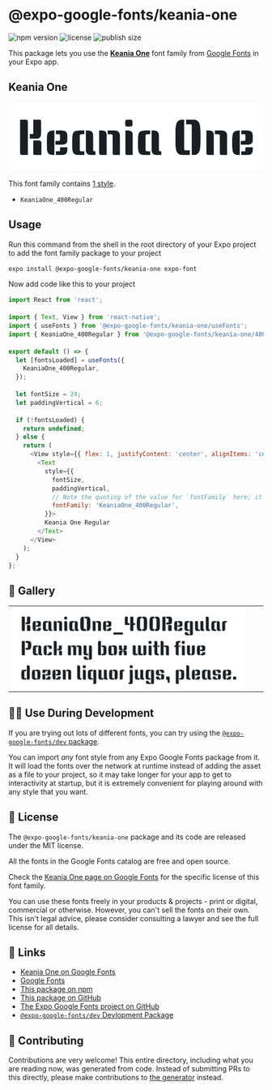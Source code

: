 # @expo-google-fonts/keania-one

![npm version](https://flat.badgen.net/npm/v/@expo-google-fonts/keania-one)
![license](https://flat.badgen.net/github/license/expo/google-fonts)
![publish size](https://flat.badgen.net/packagephobia/install/@expo-google-fonts/keania-one)

This package lets you use the [**Keania One**](https://fonts.google.com/specimen/Keania+One) font family from [Google Fonts](https://fonts.google.com/) in your Expo app.

## Keania One

![Keania One](./font-family.png)

This font family contains [1 style](#-gallery).

- `KeaniaOne_400Regular`

## Usage

Run this command from the shell in the root directory of your Expo project to add the font family package to your project
```sh
expo install @expo-google-fonts/keania-one expo-font
```

Now add code like this to your project
```js
import React from 'react';

import { Text, View } from 'react-native';
import { useFonts } from '@expo-google-fonts/keania-one/useFonts';
import { KeaniaOne_400Regular } from '@expo-google-fonts/keania-one/400Regular';

export default () => {
  let [fontsLoaded] = useFonts({
    KeaniaOne_400Regular,
  });

  let fontSize = 24;
  let paddingVertical = 6;

  if (!fontsLoaded) {
    return undefined;
  } else {
    return (
      <View style={{ flex: 1, justifyContent: 'center', alignItems: 'center' }}>
        <Text
          style={{
            fontSize,
            paddingVertical,
            // Note the quoting of the value for `fontFamily` here; it expects a string!
            fontFamily: 'KeaniaOne_400Regular',
          }}>
          Keania One Regular
        </Text>
      </View>
    );
  }
};

```

## 🔡 Gallery


||||
|-|-|-|
|![KeaniaOne_400Regular](.//400Regular/KeaniaOne_400Regular.ttf.png)||||


## 👩‍💻 Use During Development

If you are trying out lots of different fonts, you can try using the [`@expo-google-fonts/dev` package](https://github.com/expo/google-fonts/tree/master/font-packages/dev#readme).

You can import *any* font style from any Expo Google Fonts package from it. It will load the fonts
over the network at runtime instead of adding the asset as a file to your project, so it may take longer
for your app to get to interactivity at startup, but it is extremely convenient
for playing around with any style that you want.

## 📖 License

The `@expo-google-fonts/keania-one` package and its code are released under the MIT license.

All the fonts in the Google Fonts catalog are free and open source.

Check the [Keania One page on Google Fonts](https://fonts.google.com/specimen/Keania+One) for the specific license of this font family.

You can use these fonts freely in your products & projects - print or digital, commercial or otherwise. However, you can't sell the fonts on their own. This isn't legal advice, please consider consulting a lawyer and see the full license for all details.

## 🔗 Links

- [Keania One on Google Fonts](https://fonts.google.com/specimen/Keania+One)
- [Google Fonts](https://fonts.google.com/)
- [This package on npm](https://www.npmjs.com/package/@expo-google-fonts/keania-one)
- [This package on GitHub](https://github.com/expo/google-fonts/tree/master/font-packages/keania-one)
- [The Expo Google Fonts project on GitHub](https://github.com/expo/google-fonts)
- [`@expo-google-fonts/dev` Devlopment Package](https://github.com/expo/google-fonts/tree/master/font-packages/dev)

## 🤝 Contributing

Contributions are very welcome! This entire directory, including what you are reading now, was generated from code. Instead of submitting PRs to this directly, please make contributions to [the generator](https://github.com/expo/google-fonts/tree/master/packages/generator) instead.
